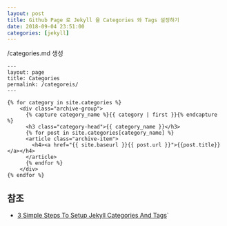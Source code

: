 ```yaml
---
layout: post
title: Github Page 로 Jekyll 을 Categories 와 Tags 설정하기
date: 2018-09-04 23:51:00
categories: [jekyll]
---
```

/categories.md 생성

```
---
layout: page
title: Categories
permalink: /categoreis/
---

{% for category in site.categories %}
    <div class="archive-group">
      {% capture category_name %}{{ category | first }}{% endcapture %}
      <h3 class="category-head">{{ category_name }}</h3>
      {% for post in site.categories[category_name] %}
      <article class="archive-item">
        <h4><a href="{{ site.baseurl }}{{ post.url }}">{{post.title}}</a></h4>
      </article>
      {% endfor %}
    </div>
{% endfor %}
```

## 참조
* [3 Simple Steps To Setup Jekyll Categories And Tags](https://blog.webjeda.com/jekyll-categories/)`